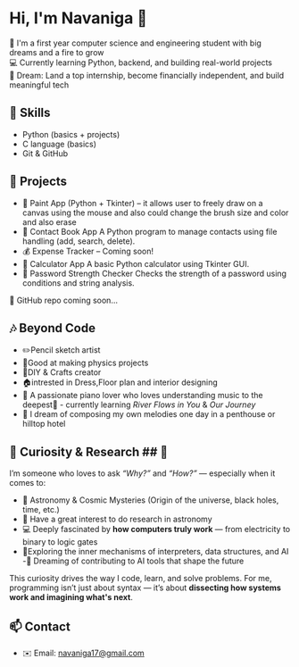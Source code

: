 # Hi, I'm Navaniga 👋

🌱 I'm a first year computer science and engineering student  with big dreams and a fire to grow  
💻 Currently learning Python, backend, and building real-world projects  
🎯 Dream: Land a top internship, become financially independent, and build meaningful tech  

## 🔧 Skills
- Python (basics + projects)
- C language (basics)
- Git & GitHub

## 📂 Projects
- 🎨 Paint App (Python + Tkinter) – it allows user to freely draw on a canvas using the mouse and also could change the brush size and color and also erase
- 📖 Contact Book App
A Python program to manage contacts using file handling (add, search, delete).
- 💰 Expense Tracker – Coming soon!
- 🧮 Calculator App
A basic Python calculator using Tkinter GUI.
- 🔐 Password Strength Checker
Checks the strength of a password using conditions and string analysis.

🔗 GitHub repo coming soon...
  
## 🎶 Beyond Code
- ✏️Pencil sketch artist
- 🔬Good at making physics projects
- 🧵DIY & Crafts creator
- 🏠intrested in Dress,Floor plan and interior designing 
- 🎹 A passionate piano lover who loves understanding music to the deepest🫠 - currently learning *River Flows in You* & *Our Journey*
- 🌃 I dream of composing my own melodies one day in a penthouse or  hilltop hotel

## 🧠 Curiosity & Research ## 🧠 

I’m someone who loves to ask *“Why?”* and *“How?”* — especially when it comes to:
- 🌌 Astronomy & Cosmic Mysteries (Origin of the universe, black holes, time, etc.)
- 🔭 Have a great interest to do research in astronomy
- 💻 Deeply fascinated by **how computers truly work** — from electricity to binary to logic gates
- 📱Exploring the inner mechanisms of interpreters, data structures, and AI
-🌟 Dreaming of contributing to AI tools that shape the future

This curiosity drives the way I code, learn, and solve problems. For me, programming isn’t just about syntax — it’s about **dissecting how systems work and imagining what's next**.

## 📫 Contact
- ✉️ Email: navaniga17@gmail.com
